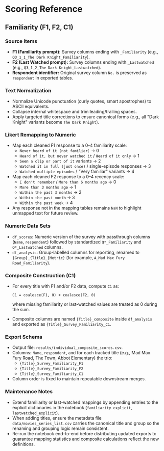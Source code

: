 # Scoring Reference

## Familiarity (F1, F2, C1)

### Source Items
- **F1 (Familiarity prompt):** Survey columns ending with `_Familiarity` (e.g., `Q3_1_1_The Dark Knight_Familiarity`).
- **F2 (Last Watched prompt):** Survey columns ending with `_Lastwatched` (e.g., `Q3_1_2_The Dark Knight_Lastwatched`).
- **Respondent identifier:** Original survey column `No.` is preserved as `respondent` in exported tables.

### Text Normalization
- Normalize Unicode punctuation (curly quotes, smart apostrophes) to ASCII equivalents.
- Collapse internal whitespace and trim leading/trailing spaces.
- Apply targeted title corrections to ensure canonical forms (e.g., all "Dark Knight" variants become `The Dark Knight`).

### Likert Remapping to Numeric
- Map each cleaned F1 response to a 0–4 familiarity scale:
  - `Never heard of it (not familiar)` → 0
  - `Heard of it, but never watched it` / `Heard of it only` → 1
  - `Seen a clip or part of it` variants → 2
  - `Watched it in full (just once)` / single-episode responses → 3
  - `Watched multiple episodes` / "Very familiar" variants → 4
- Map each cleaned F2 response to a 0–4 recency scale:
  - `I don't remember` / `More than 6 months ago` → 0
  - `More than 3 months ago` → 1
  - `Within the past 3 months` → 2
  - `Within the past month` → 3
  - `Within the past week` → 4
- Any response not in the mapping tables remains `NaN` to highlight unmapped text for future review.

### Numeric Data Sets
- `df_scores`: Numeric version of the survey with passthrough columns (`Name`, `respondent`) followed by standardized `Q*_Familiarity` and `Q*_Lastwatched` columns.
- `df_analysis`: Group-labelled columns for reporting, renamed to `{Group}_{Title}_{Metric}` (for example, `A_Mad Max Fury Road_Familiarity`).

### Composite Construction (C1)
- For every title with F1 and/or F2 data, compute `C1` as:

  ```text
  C1 = coalesce(F1, 0) + coalesce(F2, 0)
  ```

  where missing familiarity or last-watched values are treated as 0 during the sum.
- Composite columns are named `{Title}_composite` inside `df_analysis` and exported as `{Title}_Survey_Familiarity_C1`.

### Export Schema
- Output file: `results/individual_composite_scores.csv`.
- Columns: `Name`, `respondent`, and for each tracked title (e.g., Mad Max Fury Road, The Town, Abbot Elementary) the trio:
  - `{Title}_Survey_Familiarity_F1`
  - `{Title}_Survey_Familiarity_F2`
  - `{Title}_Survey_Familiarity_C1`
- Column order is fixed to maintain repeatable downstream merges.

### Maintenance Notes
- Extend familiarity or last-watched mappings by appending entries to the explicit dictionaries in the notebook (`familiarity_explicit`, `lastwatched_explicit`).
- When adding titles, ensure the metadata file `data/movies_series_list.csv` carries the canonical title and group so the renaming and grouping logic remain consistent.
- Re-run the notebook end-to-end before distributing updated exports to guarantee mapping statistics and composite calculations reflect the new definitions.
